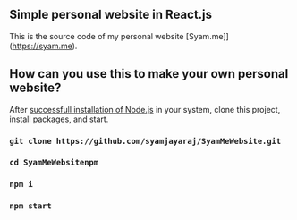## Simple personal website in React.js

This is the source code of my personal website [Syam.me]](https://syam.me).

## How can you use this to make your own personal website?

After [successfull installation of Node.js](https://nodejs.org/en/download/) in your system, clone this project, install packages, and start.

### `git clone https://github.com/syamjayaraj/SyamMeWebsite.git`
### `cd SyamMeWebsitenpm`
### `npm i`
### `npm start`
